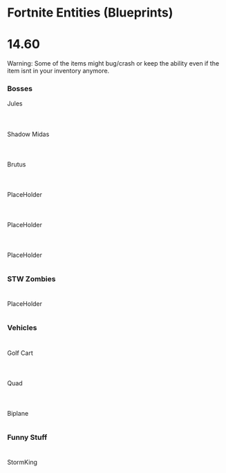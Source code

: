 # Fortnite Entities (Blueprints)

# 14.60
Warning: Some of the items might bug/crash or keep the ability even if the item isnt in your inventory anymore.
### Bosses

Jules
```

```

#
Shadow Midas
```

```

#
Brutus
```

```

#
PlaceHolder
```

```

#
PlaceHolder
```

```

#
PlaceHolder
```

```

### STW Zombies

#
PlaceHolder
```

```

### Vehicles

#
Golf Cart
```

```

#
Quad
```

```

#
Biplane
```

```

### Funny Stuff

#
StormKing
```

```
